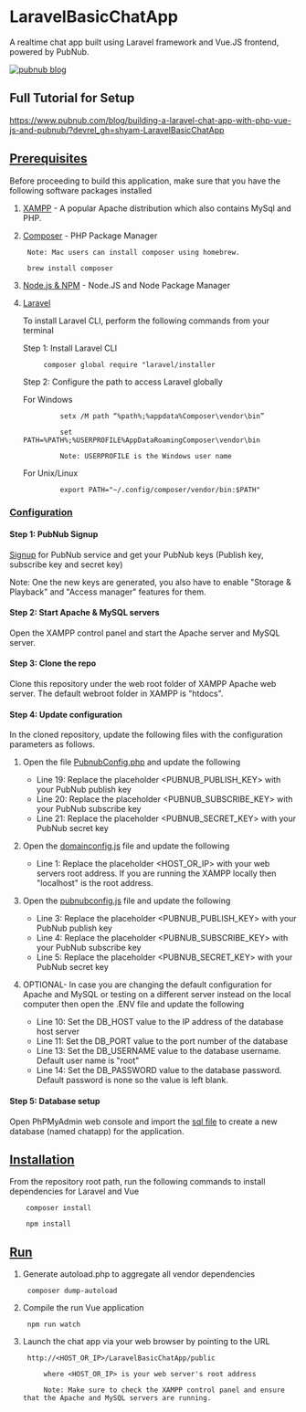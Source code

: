 # LaravelBasicChatApp

A realtime chat app built using Laravel framework and Vue.JS frontend, powered by PubNub.

[![pubnub blog](https://i.imgur.com/lhyEEbz.png)](https://www.pubnub.com/blog/building-a-laravel-chat-app-with-php-vue-js-and-pubnub/?devrel_gh=shyam-LaravelBasicChatApp)

## Full Tutorial for Setup

https://www.pubnub.com/blog/building-a-laravel-chat-app-with-php-vue-js-and-pubnub/?devrel_gh=shyam-LaravelBasicChatApp

## [Prerequisites](#Prerequisites)

Before proceeding to build this application, make sure that you have the following software packages installed

1. [XAMPP](https://www.apachefriends.org/download.html) - A popular Apache distribution which also contains MySql and PHP. 

2. [Composer](https://getcomposer.org/) - PHP Package Manager

        Note: Mac users can install composer using homebrew.
        
        brew install composer 

3. [Node.js & NPM](https://nodejs.org/en/) - Node.JS and Node Package Manager

4. [Laravel](https://laravel.com/)

   To install Laravel CLI, perform the following commands from your terminal
        
   Step 1: Install Laravel CLI
        
            composer global require "laravel/installer
            
   Step 2: Configure the path to access Laravel globally
    
     For Windows
            
                setx /M path “%path%;%appdata%Composer\vendor\bin”
    
                set PATH=%PATH%;%USERPROFILE%AppDataRoamingComposer\vendor\bin
    
                Note: USERPROFILE is the Windows user name
                
     For Unix/Linux
            
                export PATH="~/.config/composer/vendor/bin:$PATH"
    


    
### [Configuration](#Configuration) 

#### Step 1: PubNub Signup 

[Signup](https://dashboard.pubnub.com/signup) for PubNub service and get your PubNub keys (Publish key, subscribe key and secret key)

Note: One the new keys are generated, you also have to enable "Storage & Playback" and "Access manager" features for them.  

#### Step 2: Start Apache & MySQL servers 

Open the XAMPP control panel and start the Apache server and MySQL server. 

#### Step 3: Clone the repo

Clone this repository under the web root folder of XAMPP Apache web server. The default webroot folder in XAMPP is "htdocs". 

#### Step 4: Update configuration

In the cloned repository, update the following files with the configuration parameters as follows.
    
   1. Open the file [PubnubConfig.php](/app/PubnubConfig.php) and update the following

        -   Line 19: Replace the placeholder <PUBNUB_PUBLISH_KEY> with your PubNub publish key
        -   Line 20: Replace the placeholder <PUBNUB_SUBSCRIBE_KEY> with your PubNub subscribe key
        -   Line 21: Replace the placeholder <PUBNUB_SECRET_KEY> with your PubNub secret key

   2. Open the [domainconfig.js](resources/js/domainconfig.js) file and update the following

        -   Line 1: Replace the placeholder <HOST_OR_IP> with your web servers root address. If you are running the XAMPP locally then "localhost" is the root address.
    
   3. Open the [pubnubconfig.js](resources/js/pubnubconfig.js) file and update the following

        -   Line 3: Replace the placeholder <PUBNUB_PUBLISH_KEY> with your PubNub publish key
        -   Line 4: Replace the placeholder <PUBNUB_SUBSCRIBE_KEY> with your PubNub subscribe key
        -   Line 5: Replace the placeholder <PUBNUB_SECRET_KEY> with your PubNub secret key

   4. OPTIONAL- In case you are changing the default configuration for Apache and MySQL or testing on a different server instead on the local computer then open the .ENV file and update the following

        -   Line 10: Set the DB_HOST value to the IP address of the database host server
        -   Line 11: Set the DB_PORT value to the port number of the database
        -   Line 13: Set the DB_USERNAME value to the database username. Default user name is "root"
        -   Line 14: Set the DB_PASSWORD value to the database password.  Default password is none so the value is left blank.
    
#### Step 5: Database setup

Open PhPMyAdmin web console and import the [sql file](chatapp.sql) to create a new database (named chatapp) for the application. 


## [Installation](#Installation)

From the repository root path, run the following commands to install dependencies for Laravel and Vue

        composer install
    
        npm install

## [Run](#Run)

1. Generate autoload.php to aggregate all vendor dependencies

        composer dump-autoload
    
2. Compile the run Vue application 

        npm run watch
    
3. Launch the chat app via your web browser by pointing to the URL 

        http://<HOST_OR_IP>/LaravelBasicChatApp/public
    
            where <HOST_OR_IP> is your web server's root address
            
            Note: Make sure to check the XAMPP control panel and ensure that the Apache and MySQL servers are running. 
    
    
